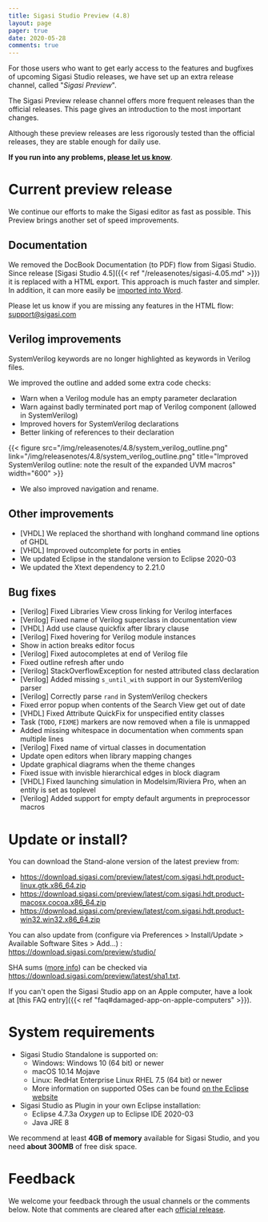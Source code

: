 ```yaml
---
title: Sigasi Studio Preview (4.8)
layout: page
pager: true
date: 2020-05-28
comments: true
---
```


For those users who want to get early access to the features and bugfixes of upcoming Sigasi Studio releases, we have set up an extra release channel, called "*Sigasi Preview*".

The Sigasi Preview release channel offers more frequent releases than the official releases. This page gives an introduction to the most important changes.

Although these preview releases are less rigorously tested than the official releases, they are stable enough for daily use.

**If you run into any problems, [please let us know](https://www.sigasi.com/support/)**.

# Current preview release

We continue our efforts to make the Sigasi editor as fast as possible. This Preview brings another set of speed improvements.

## Documentation

We removed the DocBook Documentation (to PDF) flow from Sigasi Studio. Since release [Sigasi Studio 4.5]({{< ref "/releasenotes/sigasi-4.05.md" >}}) it is replaced with a HTML export. This approach is much faster and simpler. In addition, it can more easily be [imported into Word](/tech/scale-diagrams-in-word).

Please let us know if you are missing any features in the HTML flow: <support@sigasi.com>

## Verilog improvements

SystemVerilog keywords are no longer highlighted as keywords in Verilog files.

We improved the outline and added some extra code checks:
* Warn when a Verilog module has an empty parameter declaration
* Warn against badly terminated port map of Verilog component (allowed in SystemVerilog)
* Improved hovers for SystemVerilog declarations
* Better linking of references to their declaration

{{< figure src="/img/releasenotes/4.8/system_verilog_outline.png" link="/img/releasenotes/4.8/system_verilog_outline.png" title="Improved SystemVerilog outline: note the result of the expanded UVM macros" width="600" >}}

* We also improved navigation and rename.

## Other improvements

* \[VHDL] We replaced the shorthand with longhand command line options of GHDL
* \[VHDL] Improved outcomplete for ports in enties
* We updated Eclipse in the standalone version to Eclipse 2020-03
* We updated the Xtext dependency to 2.21.0

## Bug fixes

* \[Verilog] Fixed Libraries View cross linking for Verilog interfaces
* \[Verilog] Fixed name of Verilog superclass in documentation view
* \[VHDL] Add use clause quickfix after library clause
* \[Verilog] Fixed hovering for Verilog module instances
* Show in action breaks editor focus
* \[Verilog]  Fixed autocompletes at end of Verilog file
* Fixed outline refresh after undo
* \[Verilog] StackOverflowException for nested attributed class declaration
* \[Verilog] Added missing `s_until_with` support in our SystemVerilog parser
* \[Verilog] Correctly parse `rand` in SystemVerilog checkers
* Fixed error popup when contents of the Search View get out of date
* \[VHDL] Fixed Attribute QuickFix for unspecified entity classes
* Task (`TODO`, `FIXME`) markers are now removed when a file is unmapped
* Added missing whitespace in documentation when comments span multiple lines
* \[Verilog] Fixed name of virtual classes in documentation
* Update open editors when library mapping changes
* Update graphical diagrams when the theme changes
* Fixed issue with invisble hierarchical edges in block diagram
* \[VHDL] Fixed launching simulation in Modelsim/Riviera Pro, when an entity is set as toplevel
* \[Verilog] Added support for empty default arguments in preprocessor macros


# Update or install?

You can download the Stand-alone version of the latest preview from:

* <https://download.sigasi.com/preview/latest/com.sigasi.hdt.product-linux.gtk.x86_64.zip>
* <https://download.sigasi.com/preview/latest/com.sigasi.hdt.product-macosx.cocoa.x86_64.zip>
* <https://download.sigasi.com/preview/latest/com.sigasi.hdt.product-win32.win32.x86_64.zip>

You can also update from (configure via Preferences > Install/Update > Available Software Sites > Add...) :
  https://download.sigasi.com/preview/studio/

SHA sums ([more info](/faq#how-can-i-check-a-sha-sum)) can be checked via <https://download.sigasi.com/preview/latest/sha1.txt>.

If you can't open the Sigasi Studio app on an Apple computer, have a look at [this FAQ entry]({{< ref "faq#damaged-app-on-apple-computers" >}}).

# System requirements

* Sigasi Studio Standalone is supported on:
    * Windows: Windows 10 (64 bit) or newer
    * macOS 10.14 Mojave
    * Linux: RedHat Enterprise Linux RHEL 7.5 (64 bit) or newer
    * More information on supported OSes can be found [on the Eclipse website](https://www.eclipse.org/projects/project-plan.php?planurl=http://www.eclipse.org/eclipse/development/plans/eclipse_project_plan_4_10.xml#target_environments)
* Sigasi Studio as Plugin in your own Eclipse installation:
    * Eclipse 4.7.3a *Oxygen* up to Eclipse IDE 2020-03
    * Java JRE 8

We recommend at least **4GB of memory** available for Sigasi Studio,
and you need **about 300MB** of free disk space.

# Feedback

We welcome your feedback through the usual channels or the comments below. Note that comments are cleared after each [official release](/releasenotes).

